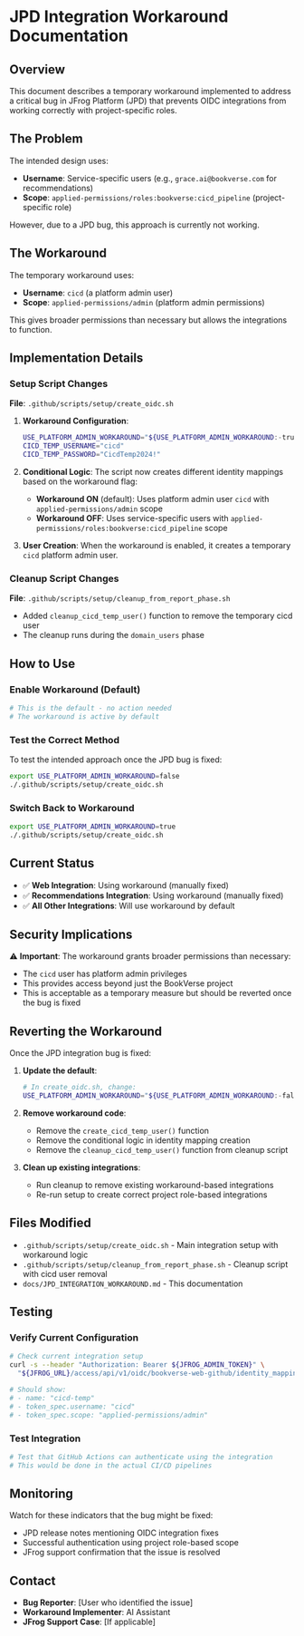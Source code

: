 # JPD Integration Workaround Documentation

## Overview

This document describes a temporary workaround implemented to address a critical bug in JFrog Platform (JPD) that prevents OIDC integrations from working correctly with project-specific roles.

## The Problem

The intended design uses:
- **Username**: Service-specific users (e.g., `grace.ai@bookverse.com` for recommendations)
- **Scope**: `applied-permissions/roles:bookverse:cicd_pipeline` (project-specific role)

However, due to a JPD bug, this approach is currently not working.

## The Workaround

The temporary workaround uses:
- **Username**: `cicd` (a platform admin user)
- **Scope**: `applied-permissions/admin` (platform admin permissions)

This gives broader permissions than necessary but allows the integrations to function.

## Implementation Details

### Setup Script Changes

**File**: `.github/scripts/setup/create_oidc.sh`

1. **Workaround Configuration**:
   ```bash
   USE_PLATFORM_ADMIN_WORKAROUND="${USE_PLATFORM_ADMIN_WORKAROUND:-true}"
   CICD_TEMP_USERNAME="cicd"
   CICD_TEMP_PASSWORD="CicdTemp2024!"
   ```

2. **Conditional Logic**: The script now creates different identity mappings based on the workaround flag:
   - **Workaround ON** (default): Uses platform admin user `cicd` with `applied-permissions/admin` scope
   - **Workaround OFF**: Uses service-specific users with `applied-permissions/roles:bookverse:cicd_pipeline` scope

3. **User Creation**: When the workaround is enabled, it creates a temporary `cicd` platform admin user.

### Cleanup Script Changes

**File**: `.github/scripts/setup/cleanup_from_report_phase.sh`

- Added `cleanup_cicd_temp_user()` function to remove the temporary cicd user
- The cleanup runs during the `domain_users` phase

## How to Use

### Enable Workaround (Default)
```bash
# This is the default - no action needed
# The workaround is active by default
```

### Test the Correct Method
To test the intended approach once the JPD bug is fixed:
```bash
export USE_PLATFORM_ADMIN_WORKAROUND=false
./.github/scripts/setup/create_oidc.sh
```

### Switch Back to Workaround
```bash
export USE_PLATFORM_ADMIN_WORKAROUND=true
./.github/scripts/setup/create_oidc.sh
```

## Current Status

- ✅ **Web Integration**: Using workaround (manually fixed)
- ✅ **Recommendations Integration**: Using workaround (manually fixed)
- ✅ **All Other Integrations**: Will use workaround by default

## Security Implications

⚠️ **Important**: The workaround grants broader permissions than necessary:
- The `cicd` user has platform admin privileges
- This provides access beyond just the BookVerse project
- This is acceptable as a temporary measure but should be reverted once the bug is fixed

## Reverting the Workaround

Once the JPD integration bug is fixed:

1. **Update the default**:
   ```bash
   # In create_oidc.sh, change:
   USE_PLATFORM_ADMIN_WORKAROUND="${USE_PLATFORM_ADMIN_WORKAROUND:-false}"
   ```

2. **Remove workaround code**:
   - Remove the `create_cicd_temp_user()` function
   - Remove the conditional logic in identity mapping creation
   - Remove the `cleanup_cicd_temp_user()` function from cleanup script

3. **Clean up existing integrations**:
   - Run cleanup to remove existing workaround-based integrations
   - Re-run setup to create correct project role-based integrations

## Files Modified

- `.github/scripts/setup/create_oidc.sh` - Main integration setup with workaround logic
- `.github/scripts/setup/cleanup_from_report_phase.sh` - Cleanup script with cicd user removal
- `docs/JPD_INTEGRATION_WORKAROUND.md` - This documentation

## Testing

### Verify Current Configuration
```bash
# Check current integration setup
curl -s --header "Authorization: Bearer ${JFROG_ADMIN_TOKEN}" \
  "${JFROG_URL}/access/api/v1/oidc/bookverse-web-github/identity_mappings" | jq .

# Should show:
# - name: "cicd-temp" 
# - token_spec.username: "cicd"
# - token_spec.scope: "applied-permissions/admin"
```

### Test Integration
```bash
# Test that GitHub Actions can authenticate using the integration
# This would be done in the actual CI/CD pipelines
```

## Monitoring

Watch for these indicators that the bug might be fixed:
- JPD release notes mentioning OIDC integration fixes
- Successful authentication using project role-based scope
- JFrog support confirmation that the issue is resolved

## Contact

- **Bug Reporter**: [User who identified the issue]
- **Workaround Implementer**: AI Assistant
- **JFrog Support Case**: [If applicable]
